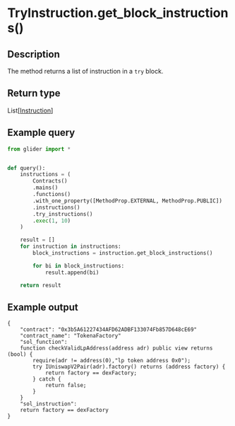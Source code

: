 # TryInstruction.get\_block\_instructions()

## Description

The method returns a list of instruction in a `try` block.

## Return type

List\[[Instruction](../instruction/)]

## Example query

```python
from glider import *


def query():
    instructions = (
        Contracts()
        .mains()
        .functions()
        .with_one_property([MethodProp.EXTERNAL, MethodProp.PUBLIC])
        .instructions()
        .try_instructions()
        .exec(1, 10)
    )

    result = []
    for instruction in instructions:
        block_instructions = instruction.get_block_instructions()

        for bi in block_instructions:
            result.append(bi)

    return result
```

## Example output

```solidity
{
    "contract": "0x3b5A61227434AFD62ADBF133074Fb857D648cE69"
    "contract_name": "TokenaFactory"
    "sol_function":
	function checkValidLpAddress(address adr) public view returns (bool) {
		require(adr != address(0),"lp token address 0x0");
		try IUniswapV2Pair(adr).factory() returns (address factory) {
			return factory == dexFactory;
		} catch {
			return false;
		}	
	}
    "sol_instruction":
	return factory == dexFactory
}
```
